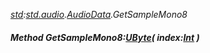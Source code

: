 _[std](../../modules/std/std-module.md):[std.audio](../../modules/std/std-audio.md).[AudioData](../../modules/std/std-audio-audiodata.md).GetSampleMono8_
##### Method GetSampleMono8:[UByte](../../modules/wonkey/wonkey-types-ubyte.md)( index:[Int](../../modules/wonkey/wonkey-types-int.md) )
